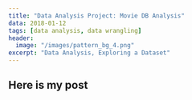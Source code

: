 ```yaml
---
title: "Data Analysis Project: Movie DB Analysis" 
data: 2018-01-12
tags: [data analysis, data wrangling]
header: 
  image: "/images/pattern_bg_4.png" 
excerpt: "Data Analysis, Exploring a Dataset"
---
```

<h2>Here is my post</h2>























